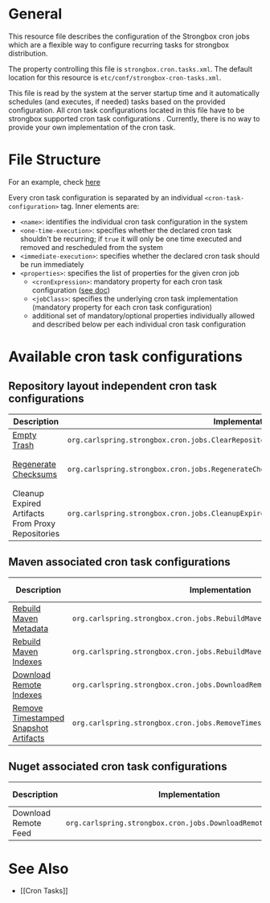 # General

This resource file describes the configuration of the Strongbox cron jobs which are a flexible way to configure recurring tasks for strongbox distribution.

The property controlling this file is `strongbox.cron.tasks.xml`. The default location for this resource is `etc/conf/strongbox-cron-tasks.xml`.

This file is read by the system at the server startup time and it automatically schedules (and executes, if needed) tasks based on the provided configuration. All cron task configurations located in this file have to be strongbox supported cron task configurations . Currently, there is no way to provide your own implementation  of the cron task.

# File Structure

For an example, check [here](https://github.com/strongbox/strongbox/blob/master/strongbox-cron/strongbox-cron-api/src/main/resources/etc/conf/strongbox-cron-tasks.xml)

Every cron task configuration is separated by an individual `<cron-task-configuration>` tag. Inner elements are:
* `<name>`: identifies the individual cron task configuration in the system
* `<one-time-execution>`: specifies whether the declared cron task shouldn't be recurring; if `true` it will only be one time executed and removed and rescheduled from the system
* `<immediate-execution>`: specifies whether the declared cron task should be run immediately
* `<properties>`: specifies the list of properties for the given cron job
  * `<cronExpression>`: mandatory property for each cron task configuration ([see doc](https://docs.oracle.com/cd/E12058_01/doc/doc.1014/e12030/cron_expressions.htm))
  * `<jobClass>`: specifies the underlying cron task implementation (mandatory property for each cron task configuration)
  * additional set of mandatory/optional properties individually allowed and described below per each individual cron task configuration

# Available cron task configurations

## Repository layout independent cron task configurations

| Description  | Implementation | Mandatory properties | Optional properties |
| ------------- | ------------- | ------------- | ------------- |
| [Empty Trash](https://github.com/strongbox/strongbox/wiki/Cron-Tasks#empty-trash) | `org.carlspring.strongbox.cron.jobs.ClearRepositoryTrashCronJob` ||`<storageId>`<br>`<repositoryId>`|
| [Regenerate Checksums](https://github.com/strongbox/strongbox/wiki/Cron-Tasks#regenerate-checksums) | `org.carlspring.strongbox.cron.jobs.RegenerateChecksumCronJob` ||`<storageId>`<br>`<repositoryId>`<br>`<basePath>`<br>`<forceRegeneration>`|
| Cleanup Expired Artifacts From Proxy Repositories | `org.carlspring.strongbox.cron.jobs.CleanupExpiredArtifactsFromProxyRepositoriesCronJob` |`<lastAccessedTimeInDays>`|`<minSizeInBytes>`|

## Maven associated cron task configurations

| Description  | Implementation | Mandatory properties | Optional properties |
| ------------- | ------------- | ------------- | ------------- |
| [Rebuild Maven Metadata](https://github.com/strongbox/strongbox/wiki/Cron-Tasks#rebuild-maven-metadata) | `org.carlspring.strongbox.cron.jobs.RebuildMavenMetadataCronJob` ||`<storageId>`<br>`<repositoryId>`<br>`<basePath>`|
| [Rebuild Maven Indexes](https://github.com/strongbox/strongbox/wiki/Cron-Tasks#rebuild-maven-indexes) | `org.carlspring.strongbox.cron.jobs.RebuildMavenIndexesCronJob` |`<storageId>`<br>`<repositoryId>`|`<basePath>`|
| [Download Remote Indexes](https://github.com/strongbox/strongbox/wiki/Cron-Tasks#download-remote-indexes-maven-repositories-only) | `org.carlspring.strongbox.cron.jobs.DownloadRemoteMavenIndexCronJob` |`<storageId>`<br>`<repositoryId>`||
| [Remove Timestamped Snapshot Artifacts](https://github.com/strongbox/strongbox/wiki/Cron-Tasks#remove-timestamped-maven-snapshot-artifacts) | `org.carlspring.strongbox.cron.jobs.RemoveTimestampedMavenSnapshotCronJob` ||`<storageId>`<br>`<repositoryId>`<br>`<basePath>`<br>`<numberToKeep>`<br>`<keepPeriod>`|

## Nuget associated cron task configurations

| Description  | Implementation | Mandatory properties | Optional properties |
| ------------- | ------------- | ------------- | ------------- |
| Download Remote Feed| `org.carlspring.strongbox.cron.jobs.DownloadRemoteFeedCronJob` |`<storageId>`<br>`<repositoryId>`||

# See Also

* [[Cron Tasks]]
